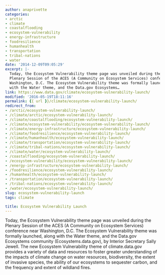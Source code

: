 ```yaml
---
author: anaprivette
categories:
- arctic
- climate
- coastalflooding
- ecosystem-vulnerability
- energy-infrastructure
- foodresilience
- humanhealth
- transportation
- tribal-nations
- water
date: '2014-12-09T09:05:29'
excerpt: |-
  Today, the Ecosystem Vulnerability theme page was unveiled during the
  Plenary Session of the ACES (A Community on Ecosystem Services) conference near
  Washington, D.C. The Ecosystem Vulnerability theme was formally launched, along
  with the Water theme, and the Data.gov Ecosystems…
link: https://www.data.gov/climate/ecosystem-vulnerability-launch/
modified: '2016-05-19T18:11:16'
permalink: {{ url }}/climate/ecosystem-vulnerability-launch/
redirect_from:
- /arctic/ecosystem-vulnerability-launch/
- /climate/arctic/ecosystem-vulnerability-launch/
- /climate/coastalflooding/ecosystem-vulnerability-launch/
- /climate/ecosystem-vulnerability/ecosystem-vulnerability-launch/
- /climate/energy-infrastructure/ecosystem-vulnerability-launch/
- /climate/foodresilience/ecosystem-vulnerability-launch/
- /climate/humanhealth/ecosystem-vulnerability-launch/
- /climate/transportation/ecosystem-vulnerability-launch/
- /climate/tribal-nations/ecosystem-vulnerability-launch/
- /climate/water/ecosystem-vulnerability-launch/
- /coastalflooding/ecosystem-vulnerability-launch/
- /ecosystem-vulnerability/ecosystem-vulnerability-launch/
- /energy-infrastructure/ecosystem-vulnerability-launch/
- /foodresilience/ecosystem-vulnerability-launch/
- /humanhealth/ecosystem-vulnerability-launch/
- /transportation/ecosystem-vulnerability-launch/
- /tribal-nations/ecosystem-vulnerability-launch/
- /water/ecosystem-vulnerability-launch/
slug: ecosystem-vulnerability-launch
tags: climate

title: Ecosystem Vulnerability Launch
---
```


Today, the Ecosystem Vulnerability theme page was unveiled during the Plenary Session of the ACES (A Community on Ecosystem Services) conference near Washington, D.C. The Ecosystem Vulnerability theme was formally launched, along with the Water theme, and the Data.gov Ecosystems community (Ecosystems.data.gov), by Interior Secretary Sally Jewell. The new Ecosystem Vulnerability theme of climate.data.gov provides a variety of data and resources to foster greater understanding of the impacts of climate change on water resources, biodiversity, the extent of invasive species, the ability of our ecosystems to sequester carbon, and the frequency and extent of wildland fires.
